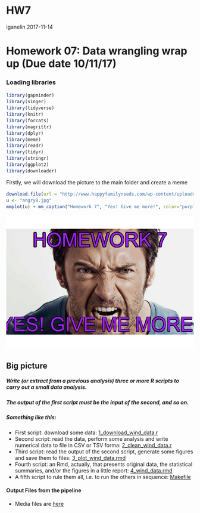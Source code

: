 HW7
================
iganelin
2017-11-14

Homework 07: Data wrangling wrap up (Due date 10/11/17)
=======================================================

### Loading libraries

``` r
library(gapminder)
library(singer)
library(tidyverse)
library(knitr)
library(forcats)
library(magrittr)
library(dplyr)
library(meme)
library(readr)
library(tidyr)
library(stringr)
library(ggplot2)
library(downloader)
```

Firstly, we will download the picture to the main folder and create a meme

``` r
download.file(url = "http://www.happyfamilyneeds.com/wp-content/uploads/2017/08/angry8.jpg", destfile = "angry8.jpg", mode="wb")
u <- "angry8.jpg"
mmplot(u) + mm_caption("Homework 7", "Yes! Give me more!", color="purple")
```

![](HW7_files/figure-markdown_github-ascii_identifiers/unnamed-chunk-2-1.png)

Big picture
-----------

##### Write (or extract from a previous analysis) three or more R scripts to carry out a small data analysis.

##### The output of the first script must be the input of the second, and so on.

##### Something like this:

-   First script: download some data: [1\_download\_wind\_data.r](https://github.com/ilgan/STAT545-hw-ganelin-ilya/blob/master/HW7/1_download_wind_data.r)
-   Second script: read the data, perform some analysis and write numerical data to file in CSV or TSV forma: [2\_clean\_wind\_data.r](https://github.com/ilgan/STAT545-hw-ganelin-ilya/blob/master/HW7/2_clean_wind_data.r)
-   Third script: read the output of the second script, generate some figures and save them to files: [3\_plot\_wind\_data.rmd](https://github.com/ilgan/STAT545-hw-ganelin-ilya/blob/master/HW7/3_plot_wind_data.rmd)
-   Fourth script: an Rmd, actually, that presents original data, the statistical summaries, and/or the figures in a little report: [4\_wind\_data.rmd](https://github.com/ilgan/STAT545-hw-ganelin-ilya/blob/master/HW7/4_wind_data.rmd)
-   A fifth script to rule them all, i.e. to run the others in sequence: [Makefile](https://github.com/ilgan/STAT545-hw-ganelin-ilya/blob/master/HW7/Makefile)

#### Output Files from the pipeline

-   Media files are [here](https://github.com/ilgan/STAT545-hw-ganelin-ilya/tree/master/HW7/media)
